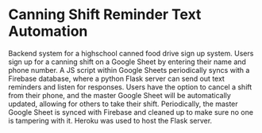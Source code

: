 # Canning Shift Reminder Text Automation
Backend system for a highschool canned food drive sign up system. Users sign up for a canning shift on a Google Sheet by entering their name and phone number. A JS script within Google Sheets periodically syncs with a Firebase database, where a python Flask server can send out text reminders and listen for responses. Users have the option to cancel a shift from their phone, and the master Google Sheet will be automatically updated, allowing for others to take their shift. Periodically, the master Google Sheet is synced with Firebase and cleaned up to make sure no one is tampering with it. Heroku was used to host the Flask server.  



